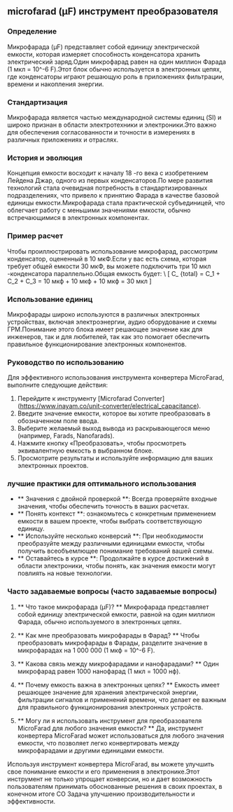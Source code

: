 ## microfarad (μF) инструмент преобразователя

### Определение
Микрофарада (μF) представляет собой единицу электрической емкости, которая измеряет способность конденсатора хранить электрический заряд.Один микрофарад равен на один миллион Фарада (1 мкл = 10^-6 F).Этот блок обычно используется в электронных цепях, где конденсаторы играют решающую роль в приложениях фильтрации, времени и накопления энергии.

### Стандартизация
Микрофарада является частью международной системы единиц (SI) и широко признан в области электротехники и электроники.Это важно для обеспечения согласованности и точности в измерениях в различных приложениях и отраслях.

### История и эволюция
Концепция емкости восходит к началу 18 -го века с изобретением Лейдена Джар, одного из первых конденсаторов.По мере развития технологий стала очевидная потребность в стандартизированных подразделениях, что привело к принятию Фарада в качестве базовой единицы емкости.Микрофарада стала практической субъединицей, что облегчает работу с меньшими значениями емкости, обычно встречающимися в электронных компонентах.

### Пример расчет
Чтобы проиллюстрировать использование микрофарад, рассмотрим конденсатор, оцененный в 10 мкФ.Если у вас есть схема, которая требует общей емкости 30 мкФ, вы можете подключить три 10 мкл -конденсатора параллельно.Общая емкость будет:
\ [
C_ {total} = C_1 + C_2 + C_3 = 10 мкф + 10 мкф + 10 мкф = 30 мкл
\]

### Использование единиц
Микрофарады широко используются в различных электронных устройствах, включая электроэнергии, аудио оборудование и схемы ГРМ.Понимание этого блока имеет решающее значение как для инженеров, так и для любителей, так как это помогает обеспечить правильное функционирование электронных компонентов.

### Руководство по использованию
Для эффективного использования инструмента конвертера MicroFarad, выполните следующие действия:
1. Перейдите к инструменту [Microfarad Converter] (https://www.inayam.co/unit-converter/electrical_capacitance).
2. Введите значение емкости, которое вы хотите преобразовать в обозначенном поле ввода.
3. Выберите желаемый выход вывода из раскрывающегося меню (например, Farads, Nanofarads).
4. Нажмите кнопку «Преобразовать», чтобы просмотреть эквивалентную емкость в выбранном блоке.
5. Просмотрите результаты и используйте информацию для ваших электронных проектов.

### лучшие практики для оптимального использования
- ** Значения с двойной проверкой **: Всегда проверяйте входные значения, чтобы обеспечить точность в ваших расчетах.
- ** Понять контекст **: ознакомьтесь с конкретным применением емкости в вашем проекте, чтобы выбрать соответствующую единицу.
- ** Используйте несколько конверсий **: При необходимости преобразуйте между различными единицами емкости, чтобы получить всеобъемлющее понимание требований вашей схемы.
- ** Оставайтесь в курсе **: Продолжайте в курсе достижений в области электроники, чтобы понять, как значения емкости могут повлиять на новые технологии.

### Часто задаваемые вопросы (часто задаваемые вопросы)

1. ** Что такое микрофарада (μF)? **
Микрофарада представляет собой единицу электрической емкости, равной на один миллион Фарада, обычно используемого в электронных цепях.

2. ** Как мне преобразовать микрофарады в Фарад? **
Чтобы преобразовать микрофарады в Фарады, разделите значение в микрофарадах на 1 000 000 (1 мкф = 10^-6 F).

3. ** Какова связь между микрофарадами и нанофарадами? **
Один микрофарад равен 1000 нанофарад (1 мкл = 1000 нф).

4. ** Почему емкость важна в электронных цепях? **
Емкость имеет решающее значение для хранения электрической энергии, фильтрации сигналов и применений времени, что делает ее важным для правильного функционирования электронных устройств.

5. ** Могу ли я использовать инструмент для преобразователя MicroFarad для любого значения емкости? **
Да, инструмент конвертера MicroFarad может использоваться для любого значения емкости, что позволяет легко конвертировать между микрофарадами и другими единицами емкости.

Используя инструмент конвертера MicroFarad, вы можете улучшить свое понимание емкости и его применения в электронике.Этот инструмент не только упрощает конверсии, но и дает возможность пользователям принимать обоснованные решения в своих проектах, в конечном итоге CO Задача улучшению производительности и эффективности.